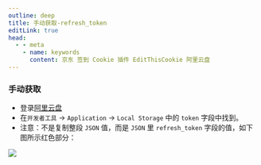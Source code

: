 ```yaml
---
outline: deep
title: 手动获取-refresh_token
editLink: true
head:
  - - meta
    - name: keywords
      content: 京东 签到 Cookie 插件 EditThisCookie 阿里云盘
---
```


### 手动获取

- 登录[阿里云盘](https://www.aliyundrive.com/drive/)
- 在`开发者工具` -> `Application` -> `Local Storage` 中的 `token` 字段中找到。
- 注意：不是复制整段 `JSON` 值，而是 `JSON` 里 `refresh_token` 字段的值，如下图所示红色部分：

![](https://github.com/mrabit/aliyundriveDailyCheck/raw/master/assets/refresh_token_2.png)
